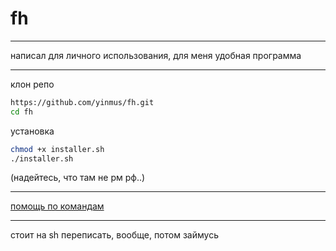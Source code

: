 # fh
___
написал для личного использования, для меня удобная программа
___
клон репо 

```bash
https://github.com/yinmus/fh.git
cd fh
```

установка

```bash
chmod +x installer.sh
./installer.sh
```

(надейтесь, что там не рм рф..)


___
[помощь по командам](help)
___

стоит на sh переписать, вообще, потом займусь
